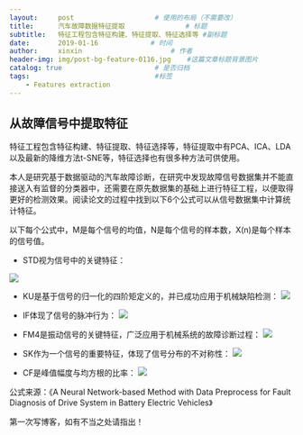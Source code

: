 ```yaml
---
layout:     post                    # 使用的布局（不需要改）
title:      汽车故障数据特征提取               # 标题 
subtitle:   特征工程包含特征构建、特征提取、特征选择等 #副标题
date:       2019-01-16             # 时间
author:     xinxin                      # 作者
header-img: img/post-bg-feature-0116.jpg    #这篇文章标题背景图片
catalog: true                       # 是否归档
tags:                               #标签
    - Features extraction
---
```


## 从故障信号中提取特征
特征工程包含特征构建、特征提取、特征选择等，特征提取中有PCA、ICA、LDA以及最新的降维方法t-SNE等，特征选择也有很多种方法可供使用。


本人是研究基于数据驱动的汽车故障诊断，在研究中发现故障信号数据集并不能直接送入有监督的分类器中，还需要在原先数据集的基础上进行特征工程，以便取得更好的检测效果。阅读论文的过程中找到以下6个公式可以从信号数据集中计算统计特征。

以下每个公式中，M是每个信号的均值，N是每个信号的样本数，X(n)是每个样本的信号值。

* STD视为信号中的关键特征：

<img src="http://latex.codecogs.com/gif.latex?STD = \sqrt {\frac{{\sum\nolimits_{n = 1}^N {(x(n) - M)^2 } }}
{{N - 1}}} "/>


* KU是基于信号的归一化的四阶矩定义的，并已成功应用于机械缺陷检测：
<img src="http://latex.codecogs.com/gif.latex?
KU = \frac{{\sum\nolimits_{n = 1}^N {(x(n) - M)^4 } }}
{{(n - 1)(\sqrt {\frac{{\sum\nolimits_{n = 1}^N {(x(n) - M)^2 } }}
{{N - 1}}} )^4 }} "/>


* IF体现了信号的脉冲行为：
<img src="http://latex.codecogs.com/gif.latex?
IF = \frac{{Max(x(n))}}
{{\frac{1}
{N}\sum\nolimits_{n = 1}^N {x(n)} }} "/>
* FM4是振动信号的关键特征，广泛应用于机械系统的故障诊断过程：
<img src="http://latex.codecogs.com/gif.latex?
FM4 = \frac{{(N - 1)(\sum\nolimits_{n = 1}^N {(x(n) - M)^4 } )}}
{{(\sum\nolimits_{n = 1}^N {(x(n) - M)} ^2 )^2 }} "/>
* SK作为一个信号的重要特征，体现了信号分布的不对称性：
<img src="http://latex.codecogs.com/gif.latex?
SK = \frac{{\sum\nolimits_{n = 1}^N {(x(n) - M)^3 } }}
{{(N - 1)(\sqrt {\frac{{\sum\nolimits_{n = 1}^N {(x(n) - M)} ^2 }}
{{N - 1}}} )^3 }} "/>
* CF是峰值幅度与均方根的比率：
<img src="http://latex.codecogs.com/gif.latex?
CF = \frac{{Max(x(n))}}
{{\sqrt {\frac{{\sum\nolimits_{n = 1}^N {(x(n))} ^2 }}
{{N - 1}}} }} "/>

公式来源：《A Neural Network-based Method with Data Preprocess for Fault Diagnosis of Drive System in Battery Electric Vehicles》

第一次写博客，如有不当之处请指出！